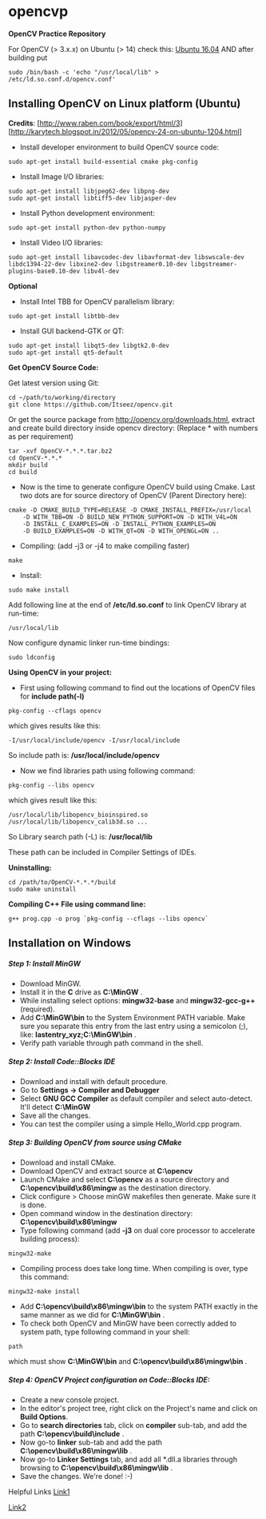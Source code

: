 opencvp
=======

**OpenCV Practice Repository**

For OpenCV (> 3.x.x) on Ubuntu (> 14) check this: [Ubuntu 16.04](https://github.com/milq/milq/blob/master/scripts/bash/install-opencv.sh) AND after building put

```
sudo /bin/bash -c 'echo "/usr/local/lib" > /etc/ld.so.conf.d/opencv.conf'
```



Installing OpenCV on Linux platform (Ubuntu)
---------------------------------------------
**Credits**:
[http://www.raben.com/book/export/html/3]
[http://karytech.blogspot.in/2012/05/opencv-24-on-ubuntu-1204.html]

- Install developer environment to build OpenCV source code:

```
sudo apt-get install build-essential cmake pkg-config
```
- Install Image I/O libraries:

```
sudo apt-get install libjpeg62-dev libpng-dev
sudo apt-get install libtiff5-dev libjasper-dev
```

- Install Python development environment:

```
sudo apt-get install python-dev python-numpy
```

- Install Video I/O libraries:

```
sudo apt-get install libavcodec-dev libavformat-dev libswscale-dev libdc1394-22-dev libxine2-dev libgstreamer0.10-dev libgstreamer-plugins-base0.10-dev libv4l-dev
```

**Optional**

- Install Intel TBB for OpenCV parallelism library:

```
sudo apt-get install libtbb-dev
```

- Install GUI backend-GTK or QT:

```
sudo apt-get install libqt5-dev libgtk2.0-dev
sudo apt-get install qt5-default
```

**Get OpenCV Source Code:**

Get latest version using Git:

```
cd ~/path/to/working/directory
git clone https://github.com/Itseez/opencv.git
```

Or get the source package from http://opencv.org/downloads.html, extract and create build directory inside opencv directory:
(Replace * with numbers as per requirement)
```
tar -xvf OpenCV-*.*.*.tar.bz2
cd OpenCV-*.*.*
mkdir build
cd build
```

- Now is the time to generate configure OpenCV build using Cmake. Last two dots are for source directory of OpenCV (Parent Directory here):

```
cmake -D CMAKE_BUILD_TYPE=RELEASE -D CMAKE_INSTALL_PREFIX=/usr/local
    -D WITH_TBB=ON -D BUILD_NEW_PYTHON_SUPPORT=ON -D WITH_V4L=ON
    -D INSTALL_C_EXAMPLES=ON -D INSTALL_PYTHON_EXAMPLES=ON
    -D BUILD_EXAMPLES=ON -D WITH_QT=ON -D WITH_OPENGL=ON ..
```

- Compiling: (add -j3 or -j4 to make compiling faster)

```
make
```
- Install:

```
sudo make install
```

Add following line at the end of **/etc/ld.so.conf** to link OpenCV library at run-time:

```
/usr/local/lib
```

Now configure dynamic linker run-time bindings:

```
sudo ldconfig
```


 

**Using OpenCV in your project:**

- First using following command to find out the locations of OpenCV files for **include path(-l)**

```
pkg-config --cflags opencv
```

which gives results like this:

```
-I/usr/local/include/opencv -I/usr/local/include
```
So include path is: **/usr/local/include/opencv**

- Now we find libraries path using following command:

```
pkg-config --libs opencv
```

which gives result like this:

```
/usr/local/lib/libopencv_bioinspired.so /usr/local/lib/libopencv_calib3d.so ...

```
So Library search path (-L) is: **/usr/local/lib**

These path can be included in Compiler Settings of IDEs.

**Uninstalling:**

```
cd /path/to/OpenCV-*.*.*/build
sudo make uninstall
```

**Compiling C++ File using command line:**

```
g++ prog.cpp -o prog `pkg-config --cflags --libs opencv`

```

Installation on Windows
-----------------------------

##### Step 1: Install MinGW

- Download MinGW.
- Install it in the **C** drive as **C:\MinGW** .
- While installing select options: **mingw32-base** and **mingw32-gcc-g++** (required).
- Add **C:\MinGW\bin** to the System Environment PATH variable. Make sure you separate this entry from the last entry using a semicolon (;), like: **lastentry_xyz;C:\MinGW\bin** .
- Verify path variable through path command in the shell.

##### Step 2: Install Code::Blocks IDE

- Download and install with default procedure.
- Go to **Settings -> Compiler and Debugger**
- Select **GNU GCC Compiler** as default compiler and select auto-detect. It'll detect **C:\MinGW**
- Save all the changes.
- You can test the compiler using a simple Hello_World.cpp program.

##### Step 3: Building OpenCV from source using CMake

- Download and install CMake.
- Download OpenCV and extract source at **C:\opencv** 
- Launch CMake and select **C:\opencv** as a source directory and **C:\opencv\build\x86\mingw** as the destination directory.
- Click configure > Choose minGW makefiles then generate. Make sure it is done.
- Open command window in the destination directory: **C:\opencv\build\x86\mingw** 
- Type following command (add **-j3** on dual core processor to accelerate building process):

```
mingw32-make
```

- Compiling process does take long time. When compiling is over, type this command:

```
mingw32-make install
```

- Add **C:\opencv\build\x86\mingw\bin** to the system PATH exactly in the same manner as we did for **C:\MinGW\bin** .
- To check both OpenCV and MinGW have been correctly added to system path, type following command in your shell:
```
path
```
which must show **C:\MinGW\bin** and **C:\opencv\build\x86\mingw\bin** .

##### Step 4: OpenCV Project configuration on Code::Blocks IDE:

- Create a new console project.
- In the editor's project tree, right click on the Project's name and click on **Build Options**.
- Go to **search directories** tab, click on **compiler** sub-tab, and add the path **C:\opencv\build\include** .
- Now go-to **linker** sub-tab and add the path **C:\opencv\build\x86\mingw\lib** .
- Now go-to **Linker Settings** tab, and add all \*.dll.a libraries through browsing to **C:\opencv\build\x86\mingw\lib** .
- Save the changes. We're done! :-)



Helpful Links [Link1](http://www.iitg.ernet.in/cse/robotics/?page_id=1115)

[Link2](http://www.laganiere.name/opencvCookbook/chap1s1_2.shtml)
